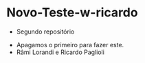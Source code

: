 # Novo-Teste-w-ricardo
+ Segundo repositório
- Apagamos o primeiro para fazer este.
- Râmi Lorandi e Ricardo Paglioli
